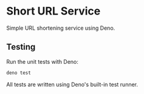 # Short URL Service
<!-- このリポジトリはDenoで実装されたURL短縮サービスの例です -->

Simple URL shortening service using Deno.

## Testing

Run the unit tests with Deno:

```sh
deno test
```

All tests are written using Deno's built-in test runner.
